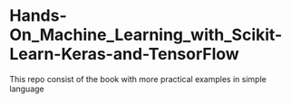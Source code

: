 # Hands-On_Machine_Learning_with_Scikit-Learn-Keras-and-TensorFlow
This repo consist of the book with more practical examples in simple language
